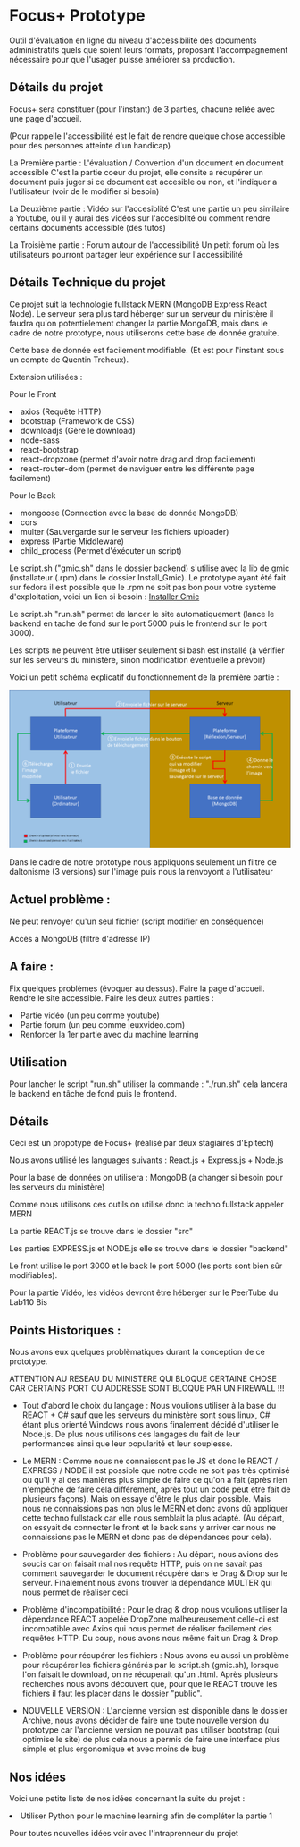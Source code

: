 <h1>Focus+ Prototype</h1>

<p>Outil d'évaluation en ligne du niveau d'accessibilité des documents administratifs quels que soient leurs formats, proposant l'accompagnement nécessaire pour que l'usager puisse améliorer sa production.</p>

<h2>Détails du projet</h2>

<p>Focus+ sera constituer (pour l'instant) de 3 parties, chacune reliée avec une page d'accueil.

(Pour rappelle l'accessibilité est le fait de rendre quelque chose accessible pour des personnes atteinte d'un handicap)

La Première partie : L'évaluation / Convertion d'un document en document accessible
    C'est la partie coeur du projet, elle consite a récupérer un document puis juger si ce document est accesible ou non, et l'indiquer a l'utilisateur (voir de le modifier si besoin)
    
La Deuxième partie : Vidéo sur l'accesiblité
    C'est une partie un peu similaire a Youtube, ou il y aurai des vidéos sur l'accesiblité ou comment rendre certains documents accessible (des tutos)
    
La Troisième partie : Forum autour de l'accessibilité
    Un petit forum où les utilisateurs pourront partager leur expérience sur l'accessibilité</p>


<h2>Détails Technique du projet</h2>

<p>Ce projet suit la technologie fullstack MERN (MongoDB Express React Node).
Le serveur sera plus tard héberger sur un serveur du ministère il faudra qu'on potentielement changer la partie MongoDB, mais dans le cadre de notre prototype, nous utiliserons cette base de donnée gratuite.

Cette base de donnée est facilement modifiable. (Et est pour l'instant sous un compte de Quentin Treheux).</p>

<p>Extension utilisées :</p>
    <p>Pour le Front</p>
        <li>axios (Requête HTTP)</li>
        <li>bootstrap (Framework de CSS)</li>
        <li>downloadjs (Gère le download)</li>
        <li>node-sass</li>
        <li>react-bootstrap</li>
        <li>react-dropzone (permet d'avoir notre drag and drop facilement)</li>
        <li>react-router-dom (permet de naviguer entre les différente page facilement)</li>
    <p></p>
    <p>Pour le Back</p>
        <li> mongoose (Connection avec la base de donnée MongoDB)</li>
        <li>cors</li>
        <li>multer (Sauvergarde sur le serveur les fichiers uploader)</li>
        <li>express (Partie Middleware)</li>
        <li>child_process (Permet d'éxécuter un script)</li>

<p>Le script.sh ("gmic.sh" dans le dossier backend) s'utilise avec la lib de gmic (installateur (.rpm) dans le dossier Install_Gmic). Le prototype ayant été fait sur fedora il est possible que le .rpm ne soit pas bon pour votre système d'exploitation, voici un lien si besoin : <a href="https://gmic.eu/download.html">Installer Gmic</a> </p>
<p>Le script.sh "run.sh" permet de lancer le site automatiquement (lance le backend en tache de fond sur le port 5000 puis le frontend sur le port 3000).</p>
<p>Les scripts ne peuvent être utiliser seulement si bash est installé (à vérifier sur les serveurs du ministère, sinon modification éventuelle a prévoir)</p>

<p>Voici un petit schéma explicatif du fonctionnement de la première partie :</p>

![schema_explicatif](schema_explicatif.png)

<p>Dans le cadre de notre prototype nous appliquons seulement un filtre de daltonisme (3 versions) sur l'image puis nous la renvoyont a l'utilisateur</p>

<h2>Actuel problème :</h2>
<p>Ne peut renvoyer qu'un seul fichier (script modifier en conséquence)</p>
<p>Accès a MongoDB (filtre d'adresse IP)</p>

<h2>A faire :</h2>
<p>Fix quelques problèmes (évoquer au dessus).
Faire la page d'accueil.
Rendre le site accessible.
Faire les deux autres parties :</p>
    <li>Partie vidéo (un peu comme youtube)</li>
    <li>Partie forum (un peu comme jeuxvideo.com)</li>
    <li>Renforcer la 1er partie avec du machine learning</li>

<h2>Utilisation</h2>

<p> Pour lancher le script "run.sh" utiliser la commande : "./run.sh" cela lancera le backend en tâche de fond puis le frontend.</p>

<h2>Détails</h2>

<p>Ceci est un propotype de Focus+ (réalisé par deux stagiaires d'Epitech)</p>
<p>Nous avons utilisé les languages suivants : React.js + Express.js + Node.js</p>
<p>Pour la base de données on utilisera : MongoDB (a changer si besoin pour les serveurs du ministère)</p>
<p>Comme nous utilisons ces outils on utilise donc la techno fullstack appeler MERN</p>
<p>La partie REACT.js se trouve dans le dossier "src"</p>
<p>Les parties EXPRESS.js et NODE.js elle se trouve dans le dossier "backend"</p>
<p>Le front utilise le port 3000 et le back le port 5000 (les ports sont bien sûr modifiables).</p>

<p>Pour la partie Vidéo, les vidéos devront être héberger sur le PeerTube du Lab110 Bis</p>

<h2>Points Historiques :</h2>
<p>Nous avons eux quelques problèmatiques durant la conception de ce prototype.</p>
<p>ATTENTION AU RESEAU DU MINISTERE QUI BLOQUE CERTAINE CHOSE CAR CERTAINS PORT OU ADDRESSE SONT BLOQUE PAR UN FIREWALL !!!</p>

- Tout d'abord le choix du langage :
Nous voulions utiliser à la base du REACT + C# sauf que les serveurs du ministère sont sous linux, C# étant plus orienté Windows nous avons finalement décidé d'utiliser le Node.js.
De plus nous utilisons ces langages du fait de leur performances ainsi que leur popularité et leur souplesse.

- Le MERN :
Comme nous ne connaissont pas le JS et donc le REACT / EXPRESS / NODE il est possible que notre code ne soit pas très optimisé ou qu'il y ai des manières plus simple de faire ce qu'on a fait (après rien n'empêche de faire cela différement, après tout un code peut etre fait de plusieurs façons). Mais on essaye d'être le plus clair possible.
Mais nous ne connaissions pas non plus le MERN et donc avons dû appliquer cette techno fullstack car elle nous semblait la plus adapté. (Au départ, on essyait de connecter le front et le back sans y arriver car nous ne connaissions pas le MERN et donc pas de dépendances pour cela).

- Problème pour sauvegarder des fichiers :
Au départ, nous avions des soucis car on faisait mal nos requête HTTP, puis on ne savait pas comment sauvegarder le document récupéré dans le Drag & Drop sur le serveur.
Finalement nous avons trouver la dépendance MULTER qui nous permet de réaliser ceci.

- Problème d'incompatibilité :
Pour le drag & drop nous voulions utiliser la dépendance REACT appelée DropZone malheureusement celle-ci est incompatible avec Axios qui nous permet de réaliser facilement des requêtes HTTP.
Du coup, nous avons nous même fait un Drag & Drop.

- Problème pour récupérer les fichiers :
Nous avons eu aussi un problème pour récupérer les fichiers générés par le script.sh (gmic.sh), lorsque l'on faisait le download, on ne récuperait qu'un .html.
Après plusieurs recherches nous avons découvert que, pour que le REACT trouve les fichiers il faut les placer dans le dossier "public".

- NOUVELLE VERSION :
L'ancienne version est disponible dans le dossier Archive, nous avons décider de faire une toute nouvelle version du prototype car l'ancienne version ne pouvait pas utiliser bootstrap (qui optimise le site) de plus cela nous a permis de faire une interface plus simple et plus ergonomique et avec moins de bug</p>

<h2>Nos idées</h2>

<p>Voici une petite liste de nos idées concernant la suite du projet :</p>
    <li>Utiliser Python pour le machine learning afin de compléter la partie 1</li>

<p>Pour toutes nouvelles idées voir avec l'intraprenneur du projet</p>